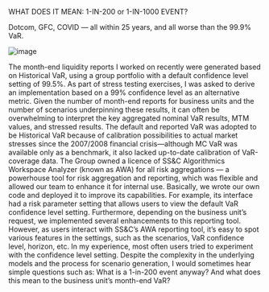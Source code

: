 WHAT DOES IT MEAN: 1-IN-200 or 1-IN-1000 EVENT?


Dotcom, GFC, COVID — all within 25 years, and all worse than the 99.9% VaR.

![image](https://github.com/user-attachments/assets/36edd51f-2c81-42d9-bfe5-12354a56d8dc)

 
The month-end liquidity reports I worked on recently were generated based on Historical VaR, using a group portfolio with a default confidence level setting of 99.5%. As part of stress testing exercises, I was asked to derive an implementation based on a 99% confidence level as an alternative metric.
Given the number of month-end reports for business units and the number of scenarios underpinning these results, it can often be overwhelming to interpret the key aggregated nominal VaR results, MTM values, and stressed results. The default and reported VaR was adopted to be Historical VaR because of calibration possibilities to actual market stresses since the 2007/2008 financial crisis—although MC VaR was available only as a benchmark, it also lacked up-to-date calibration of VaR-coverage data.
The Group owned a licence of SS&C Algorithmics Workspace Analyzer (known as AWA) for all risk aggregations — a powerhouse tool for risk aggregation and reporting, which was flexible and allowed our team to enhance it for internal use. Basically, we wrote our own code and deployed it to improve its capabilities. For example, its interface had a risk parameter setting that allows users to view the default VaR confidence level setting. Furthermore, depending on the business unit’s request, we implemented several enhancements to this reporting tool. However, as users interact with SS&C’s AWA reporting tool, it’s easy to spot various features in the settings, such as the scenarios, VaR confidence level, horizon, etc. In my experience, most often users tried to experiment with the confidence level setting. 
Despite the complexity in the underlying models and the process for scenario generation, I would sometimes hear simple questions such as: What is a 1-in-200 event anyway? And what does this mean to the business unit’s month-end VaR?
